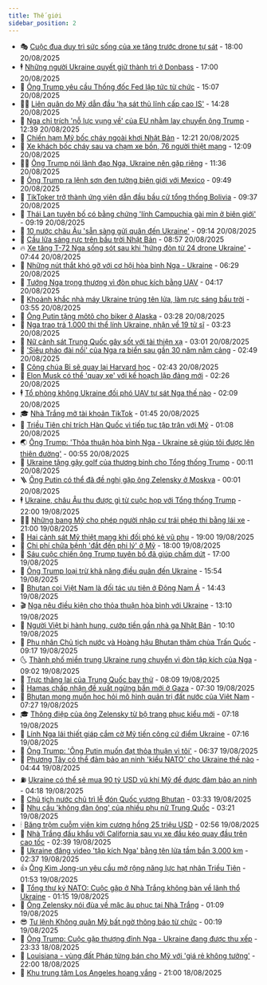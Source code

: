 ```yaml
---
title: Thế giới
sidebar_position: 2
---
```


<!-- vnexpress-the-gioi:START -->
- 🎭 [Cuộc đua duy trì sức sống của xe tăng trước drone tự sát](https://vnexpress.net/cuoc-dua-duy-tri-suc-song-cua-xe-tang-truoc-drone-tu-sat-4926982.html) - 18:00 20/08/2025
- 🕴 [Những người Ukraine quyết giữ thành trì ở Donbass](https://vnexpress.net/nhung-nguoi-ukraine-quyet-giu-thanh-tri-o-donbass-4929261.html) - 17:00 20/08/2025
- 🤭 [Ông Trump yêu cầu Thống đốc Fed lập tức từ chức](https://vnexpress.net/ong-trump-yeu-cau-thong-doc-fed-lap-tuc-tu-chuc-4929513.html) - 15:07 20/08/2025
- 🧑‍💻 [Liên quân do Mỹ dẫn đầu &#39;hạ sát thủ lĩnh cấp cao IS&#39;](https://vnexpress.net/lien-quan-do-my-dan-dau-ha-sat-thu-linh-cap-cao-is-4929510.html) - 14:28 20/08/2025
- 🦏 [Nga chỉ trích &#39;nỗ lực vụng về&#39; của EU nhằm lay chuyển ông Trump](https://vnexpress.net/nga-chi-trich-no-luc-vung-ve-cua-eu-nham-lay-chuyen-ong-trump-4929485.html) - 12:39 20/08/2025
- 🦒 [Chiến hạm Mỹ bốc cháy ngoài khơi Nhật Bản](https://vnexpress.net/chien-ham-my-boc-chay-ngoai-khoi-nhat-ban-4929490.html) - 12:21 20/08/2025
- 🌈 [Xe khách bốc cháy sau va chạm xe bồn, 76 người thiệt mạng](https://vnexpress.net/xe-khach-boc-chay-sau-va-cham-xe-bon-76-nguoi-thiet-mang-4929300.html) - 12:09 20/08/2025
- 🧑‍🏫 [Ông Trump nói lãnh đạo Nga, Ukraine nên gặp riêng](https://vnexpress.net/ong-trump-noi-lanh-dao-nga-ukraine-nen-gap-rieng-4929478.html) - 11:36 20/08/2025
- 🐲 [Ông Trump ra lệnh sơn đen tường biên giới với Mexico](https://vnexpress.net/ong-trump-ra-lenh-son-den-tuong-bien-gioi-voi-mexico-4929426.html) - 09:49 20/08/2025
- 🦒 [TikToker trở thành ứng viên dẫn đầu bầu cử tổng thống Bolivia](https://vnexpress.net/tiktoker-tro-thanh-ung-vien-dan-dau-bau-cu-tong-thong-bolivia-4929330.html) - 09:37 20/08/2025
- 🐻 [Thái Lan tuyên bố có bằng chứng &#39;lính Campuchia gài mìn ở biên giới&#39;](https://vnexpress.net/thai-lan-tuyen-bo-co-bang-chung-linh-campuchia-gai-min-o-bien-gioi-4929380.html) - 09:19 20/08/2025
- 🚀 [10 nước châu Âu &#39;sẵn sàng gửi quân đến Ukraine&#39;](https://vnexpress.net/10-nuoc-chau-au-san-sang-gui-quan-den-ukraine-4929307.html) - 09:14 20/08/2025
- 🥰 [Cầu lửa sáng rực trên bầu trời Nhật Bản](https://vnexpress.net/cau-lua-sang-ruc-tren-bau-troi-nhat-ban-4929356.html) - 08:57 20/08/2025
- 🔥 [Xe tăng T-72 Nga sống sót sau khi &#39;hứng đòn từ 24 drone Ukraine&#39;](https://vnexpress.net/xe-tang-t-72-nga-song-sot-sau-khi-hung-don-tu-24-drone-ukraine-4929282.html) - 07:44 20/08/2025
- 🥳 [Những nút thắt khó gỡ với cơ hội hòa bình Nga - Ukraine](https://vnexpress.net/nhung-nut-that-kho-go-voi-co-hoi-hoa-binh-nga-ukraine-4929072.html) - 06:29 20/08/2025
- 💼 [Tướng Nga trọng thương vì đòn phục kích bằng UAV](https://vnexpress.net/tuong-nga-trong-thuong-vi-don-phuc-kich-bang-uav-4929167.html) - 04:17 20/08/2025
- 🤡 [Khoảnh khắc nhà máy Ukraine trúng tên lửa, làm rực sáng bầu trời](https://vnexpress.net/khoanh-khac-nha-may-ukraine-trung-ten-lua-lam-ruc-sang-bau-troi-4929171.html) - 03:55 20/08/2025
- 🌁 [Ông Putin tặng môtô cho biker ở Alaska](https://vnexpress.net/ong-putin-tang-moto-cho-biker-o-alaska-4929146.html) - 03:28 20/08/2025
- 🤩 [Nga trao trả 1.000 thi thể lính Ukraine, nhận về 19 tử sĩ](https://vnexpress.net/nga-trao-tra-1-000-thi-the-linh-ukraine-nhan-ve-19-tu-si-4929136.html) - 03:23 20/08/2025
- 🎉 [Nữ cảnh sát Trung Quốc gây sốt với tài thiện xạ](https://vnexpress.net/nu-canh-sat-trung-quoc-gay-sot-voi-tai-thien-xa-4929108.html) - 03:01 20/08/2025
- 🎉 [&#39;Siêu pháo đài nổi&#39; của Nga ra biển sau gần 30 năm nằm cảng](https://vnexpress.net/sieu-phao-dai-noi-cua-nga-ra-bien-sau-gan-30-nam-nam-cang-4929081.html) - 02:49 20/08/2025
- 🌁 [Công chúa Bỉ sẽ quay lại Harvard học](https://vnexpress.net/cong-chua-bi-se-quay-lai-harvard-hoc-4929127.html) - 02:43 20/08/2025
- 🌊 [Elon Musk có thể &#39;quay xe&#39; với kế hoạch lập đảng mới](https://vnexpress.net/elon-musk-co-the-quay-xe-voi-ke-hoach-lap-dang-moi-4929126.html) - 02:26 20/08/2025
- 🕴 [Tổ phòng không Ukraine đối phó UAV tự sát Nga thế nào](https://vnexpress.net/to-phong-khong-ukraine-doi-pho-uav-tu-sat-nga-the-nao-4928831.html) - 02:09 20/08/2025
- 🎓 [Nhà Trắng mở tài khoản TikTok](https://vnexpress.net/nha-trang-mo-tai-khoan-tiktok-4929074.html) - 01:45 20/08/2025
- 🦩 [Triều Tiên chỉ trích Hàn Quốc vì tiếp tục tập trận với Mỹ](https://vnexpress.net/trieu-tien-chi-trich-han-quoc-vi-tiep-tuc-tap-tran-voi-my-4929073.html) - 01:08 20/08/2025
- 🌏 [Ông Trump: &#39;Thỏa thuận hòa bình Nga - Ukraine sẽ giúp tôi được lên thiên đường&#39;](https://vnexpress.net/ong-trump-thoa-thuan-hoa-binh-nga-ukraine-se-giup-toi-duoc-len-thien-duong-4929065.html) - 00:55 20/08/2025
- 🌋 [Ukraine tặng gậy golf của thương binh cho Tổng thống Trump](https://vnexpress.net/ukraine-tang-gay-golf-cua-thuong-binh-cho-tong-thong-trump-4929062.html) - 00:11 20/08/2025
- 🪜 [Ông Putin có thể đã đề nghị gặp ông Zelensky ở Moskva](https://vnexpress.net/ong-putin-co-the-da-de-nghi-gap-ong-zelensky-o-moskva-4929061.html) - 00:01 20/08/2025
- 🕴 [Ukraine, châu Âu thu được gì từ cuộc họp với Tổng thống Trump](https://vnexpress.net/ukraine-chau-au-thu-duoc-gi-tu-cuoc-hop-voi-tong-thong-trump-4928673.html) - 22:00 19/08/2025
- 🧑‍🏫 [Những bang Mỹ cho phép người nhập cư trái phép thi bằng lái xe](https://vnexpress.net/nhung-bang-my-cho-phep-nguoi-nhap-cu-trai-phep-thi-bang-lai-xe-4928647.html) - 21:00 19/08/2025
- 🌮 [Hai cảnh sát Mỹ thiệt mạng khi đối phó kẻ vũ phu](https://vnexpress.net/hai-canh-sat-my-thiet-mang-khi-doi-pho-ke-vu-phu-4928754.html) - 19:00 19/08/2025
- 🚦 [Chi phí chữa bệnh &#39;đắt đến phi lý&#39; ở Mỹ](https://vnexpress.net/chi-phi-chua-benh-dat-den-phi-ly-o-my-4928578.html) - 18:00 19/08/2025
- 💫 [Sáu cuộc chiến ông Trump tuyên bố đã giúp chấm dứt](https://vnexpress.net/sau-cuoc-chien-ong-trump-tuyen-bo-da-giup-cham-dut-4928728.html) - 17:00 19/08/2025
- 🤡 [Ông Trump loại trừ khả năng điều quân đến Ukraine](https://vnexpress.net/ong-trump-loai-tru-kha-nang-dieu-quan-den-ukraine-4929031.html) - 15:54 19/08/2025
- 🦣 [Bhutan coi Việt Nam là đối tác ưu tiên ở Đông Nam Á](https://vnexpress.net/bhutan-coi-viet-nam-la-doi-tac-uu-tien-o-dong-nam-a-4929016.html) - 14:43 19/08/2025
- 🎬 [Nga nêu điều kiện cho thỏa thuận hòa bình với Ukraine](https://vnexpress.net/nga-neu-dieu-kien-cho-thoa-thuan-hoa-binh-voi-ukraine-4929008.html) - 13:10 19/08/2025
- 🎉 [Người Việt bị hành hung, cướp tiền gần nhà ga Nhật Bản](https://vnexpress.net/nguoi-viet-bi-hanh-hung-cuop-tien-gan-nha-ga-nhat-ban-4928939.html) - 10:10 19/08/2025
- 🎡 [Phu nhân Chủ tịch nước và Hoàng hậu Bhutan thăm chùa Trấn Quốc](https://vnexpress.net/phu-nhan-chu-tich-nuoc-va-hoang-hau-bhutan-tham-chua-tran-quoc-4928876.html) - 09:17 19/08/2025
- 🌜 [Thành phố miền trung Ukraine rung chuyển vì đòn tập kích của Nga](https://vnexpress.net/thanh-pho-mien-trung-ukraine-rung-chuyen-vi-don-tap-kich-cua-nga-4928858.html) - 09:02 19/08/2025
- 🎡 [Trực thăng lai của Trung Quốc bay thử](https://vnexpress.net/truc-thang-lai-cua-trung-quoc-bay-thu-4928809.html) - 08:09 19/08/2025
- 🤗 [Hamas chấp nhận đề xuất ngừng bắn mới ở Gaza](https://vnexpress.net/hamas-chap-nhan-de-xuat-ngung-ban-moi-o-gaza-4928791.html) - 07:30 19/08/2025
- 🦩 [Bhutan mong muốn học hỏi mô hình quản trị đất nước của Việt Nam](https://vnexpress.net/bhutan-mong-muon-hoc-hoi-mo-hinh-quan-tri-dat-nuoc-cua-viet-nam-4928793.html) - 07:27 19/08/2025
- 🎓 [Thông điệp của ông Zelensky từ bộ trang phục kiểu mới](https://vnexpress.net/thong-diep-cua-ong-zelensky-tu-bo-trang-phuc-kieu-moi-4928588.html) - 07:18 19/08/2025
- 🌁 [Lính Nga lái thiết giáp cắm cờ Mỹ tiến công cứ điểm Ukraine](https://vnexpress.net/linh-nga-lai-thiet-giap-cam-co-my-tien-cong-cu-diem-ukraine-4928648.html) - 07:16 19/08/2025
- 🤩 [Ông Trump: &#39;Ông Putin muốn đạt thỏa thuận vì tôi&#39;](https://vnexpress.net/ong-trump-ong-putin-muon-dat-thoa-thuan-vi-toi-4928764.html) - 06:37 19/08/2025
- 👹 [Phương Tây có thể đảm bảo an ninh &#39;kiểu NATO&#39; cho Ukraine thế nào](https://vnexpress.net/phuong-tay-co-the-dam-bao-an-ninh-kieu-nato-cho-ukraine-the-nao-4928581.html) - 04:44 19/08/2025
- ⛽️ [Ukraine có thể sẽ mua 90 tỷ USD vũ khí Mỹ để được đảm bảo an ninh](https://vnexpress.net/ukraine-co-the-se-mua-90-ty-usd-vu-khi-my-de-duoc-dam-bao-an-ninh-4928722.html) - 04:18 19/08/2025
- 🚀 [Chủ tịch nước chủ trì lễ đón Quốc vương Bhutan](https://vnexpress.net/chu-tich-nuoc-chu-tri-le-don-quoc-vuong-bhutan-4928684.html) - 03:33 19/08/2025
- 🎡 [Nhu cầu &#39;không đàn ông&#39; của nhiều phụ nữ Trung Quốc](https://vnexpress.net/nhu-cau-khong-dan-ong-cua-nhieu-phu-nu-trung-quoc-4928585.html) - 03:21 19/08/2025
- 🕯 [Băng trộm cuỗm viên kim cương hồng 25 triệu USD](https://vnexpress.net/bang-trom-cuom-vien-kim-cuong-hong-25-trieu-usd-4928604.html) - 02:56 19/08/2025
- 🐻 [Nhà Trắng đấu khẩu với California sau vụ xe đầu kéo quay đầu trên cao tốc](https://vnexpress.net/nha-trang-dau-khau-voi-california-sau-vu-xe-dau-keo-quay-dau-tren-cao-toc-4928607.html) - 02:39 19/08/2025
- 🚦 [Ukraine đăng video &#39;tập kích Nga&#39; bằng tên lửa tầm bắn 3.000 km](https://vnexpress.net/ukraine-dang-video-tap-kich-nga-bang-ten-lua-tam-ban-3-000-km-4928590.html) - 02:37 19/08/2025
- 👍 [Ông Kim Jong-un yêu cầu mở rộng năng lực hạt nhân Triều Tiên](https://vnexpress.net/ong-kim-jong-un-yeu-cau-mo-rong-nang-luc-hat-nhan-trieu-tien-4928583.html) - 01:53 19/08/2025
- 🚀 [Tổng thư ký NATO: Cuộc gặp ở Nhà Trắng không bàn về lãnh thổ Ukraine](https://vnexpress.net/tong-thu-ky-nato-cuoc-gap-o-nha-trang-khong-ban-ve-lanh-tho-ukraine-4928571.html) - 01:15 19/08/2025
- 🌮 [Ông Zelensky nói đùa về mặc âu phục tại Nhà Trắng](https://vnexpress.net/ong-zelensky-noi-dua-ve-mac-au-phuc-tai-nha-trang-4928572.html) - 01:09 19/08/2025
- 😎 [Tư lệnh Không quân Mỹ bất ngờ thông báo từ chức](https://vnexpress.net/tu-lenh-khong-quan-my-bat-ngo-thong-bao-tu-chuc-4928562.html) - 00:19 19/08/2025
- 🐲 [Ông Trump: Cuộc gặp thượng đỉnh Nga - Ukraine đang được thu xếp](https://vnexpress.net/ong-trump-cuoc-gap-thuong-dinh-nga-ukraine-dang-duoc-thu-xep-4928556.html) - 23:33 18/08/2025
- 💫 [Louisiana - vùng đất Pháp từng bán cho Mỹ với &#39;giá rẻ không tưởng&#39;](https://vnexpress.net/louisiana-vung-dat-phap-tung-ban-cho-my-voi-gia-re-khong-tuong-4928093.html) - 22:00 18/08/2025
- 👀 [Khu trung tâm Los Angeles hoang vắng](https://vnexpress.net/khu-trung-tam-los-angeles-hoang-vang-4928209.html) - 21:00 18/08/2025<!-- vnexpress-the-gioi:END -->